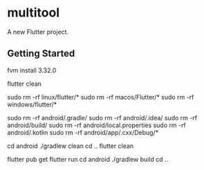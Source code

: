# multitool

A new Flutter project.

## Getting Started

fvm install 3.32.0


flutter clean

sudo rm -rf linux/flutter/*
sudo rm -rf macos/Flutter/*
sudo rm -rf windows/flutter/*

sudo rm -rf android/.gradle/
sudo rm -rf android/.idea/
sudo rm -rf android/build/
sudo rm -rf android/local.properties
sudo rm -rf android/.kotlin
sudo rm -rf android/app/.cxx/Debug/*

cd android
./gradlew clean
cd ..
flutter clean

flutter pub get
flutter run
cd android
./gradlew build
cd ..




